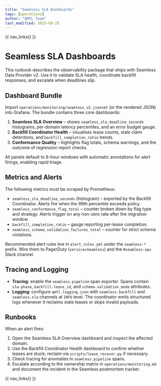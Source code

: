 ```yaml
---
title: "Seamless SLA Dashboards"
tags: [operations]
author: "QMTL Team"
last_modified: 2025-09-25
---
```


{{ nav_links() }}

# Seamless SLA Dashboards

This runbook describes the observability package that ships with Seamless Data
Provider v2. Use it to validate SLA health, coordinate backfill responses, and
escalate when deadlines slip.

## Dashboard Bundle

Import `operations/monitoring/seamless_v2.jsonnet` (or the rendered JSON) into
Grafana. The bundle contains three core dashboards:

1. **Seamless SLA Overview** – shows `seamless_sla_deadline_seconds`
   histograms, per-domain latency percentiles, and an error budget gauge.
2. **Backfill Coordinator Health** – visualises lease counts, stale claim
   detections, and `backfill_completion_ratio` trends.
3. **Conformance Quality** – highlights flag totals, schema warnings, and the
   outcome of regression report checks.

All panels default to 6-hour windows with automatic annotations for alert
firings, enabling rapid triage.

## Metrics and Alerts

The following metrics must be scraped by Prometheus:

- `seamless_sla_deadline_seconds` (histogram) – exported by the Backfill
  Coordinator. Alerts fire when the 99th percentile exceeds policy.
- `seamless_conformance_flag_total` – counter broken down by flag type and
  strategy. Alerts trigger on any non-zero rate after the migration window.
- `backfill_completion_ratio` – gauge reporting per-lease completion.
- `seamless_schema_validation_failures_total` – counter for strict schema
  violations.

Recommended alert rules live in `alert_rules.yml` under the `seamless-*`
prefix. Wire them to PagerDuty (`service=Seamless`) and the `#seamless-ops`
Slack channel.

## Tracing and Logging

- **Tracing**: enable the `seamless.pipeline` span exporter. Spans contain
  `sla.phase`, `backfill.lease_id`, and `schema.validation_mode` attributes.
- **Logging**: configure `qmtl.logging.json` with `seamless.backfill` and
  `seamless.sla` channels at `INFO` level. The coordinator emits structured
  logs whenever it reclaims stale leases or skips invalid payloads.

## Runbooks

When an alert fires:

1. Open the Seamless SLA Overview dashboard and inspect the affected domain.
2. Use the Backfill Coordinator Health dashboard to confirm whether leases are
   stuck; reclaim via `scripts/lease_recover.py` if necessary.
3. Check tracing for anomalies in `seamless.pipeline` spans.
4. Escalate according to the ownership matrix in `operations/monitoring.md` and
   document the incident in the Seamless postmortem tracker.

{{ nav_links() }}
